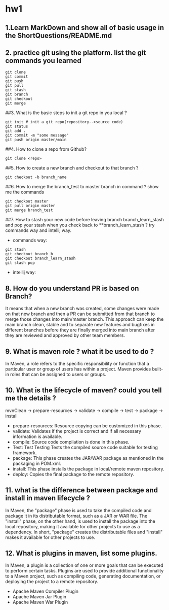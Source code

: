# hw1
## 1.Learn MarkDown and show all of basic usage in the ShortQuestions/README.md
## 2. practice git using the platform. list the git commands you learned
```
git clone
git commit
git push
git pull
git stash
git branch
git checkout
git merge
```
##3. What is the basic steps to init a git repo in you local ?
```
git init # init a git repo(repository-->source code)
git status
git add .
git commit -m "some message"
git push origin master/main
```
##4. How to clone a repo from Github?
```
git clone <repo>
```
##5. How to create a new branch and checkout to that branch ?
```
git checkout -b branch_name
```
##6. How to merge the branch_test to master branch in command ? show me the commands
```
git checkout master
git pull origin master
git merge branch_test
```
##7. How to stash your new code before leaving branch branch_learn_stash and pop your stash when you check back to **branch_learn_stash ? try commands way and intellij way.
- commands way:
```
git stash
git checkout branch_b
git checkout branch_learn_stash
git stash pop
```
- intellij way:
## 8. How do you understand PR is based on Branch?
It means that when a new branch was created, some changes were made on that new branch and then a PR can be submitted from that branch to merge those changes into main/master branch. This approach can keep the main branch clean, stable and to separate new features and bugfixes in different branches before they are finally merged into main branch after they are reviewed and approved by other team members.
## 9. What is maven role ? what it be used to do ?
In Maven, a role refers to the specific responsibility or function that a particular user or group of users has within a project. Maven provides built-in roles that can be assigned to users or groups.
## 10. What is the lifecycle of maven? could you tell me the details ?

mvnClean -> prepare-resources -> validate -> compile -> test -> package -> install
- prepare-resources: Resource copying can be customized in this phase.
- validate: Validates if the project is correct and if all necessary information
  is available.
- compile: Source code compilation is done in this phase.
- Test: Test Testing Tests the compiled source code suitable for testing framework.
- package: This phase creates the JAR/WAR package as mentioned in the
  packaging in POM.xml.
- install: This phase installs the package in local/remote maven
  repository.
- deploy: Copies the final package to the remote repository.
## 11. what is the difference between package and install in maven lifecycle ?
In Maven, the "package" phase is used to take the compiled code and package it in its distributable format, such as a JAR or WAR file. The "install" phase, on the other hand, is used to install the package into the local repository, making it available for other projects to use as a dependency. In short, "package" creates the distributable files and "install" makes it available for other projects to use.
## 12. What is plugins in maven, list some plugins.
In Maven, a plugin is a collection of one or more goals that can be executed to perform certain tasks. Plugins are used to provide additional functionality to a Maven project, such as compiling code, generating documentation, or deploying the project to a remote repository.
- Apache Maven Compiler Plugin
- Apache Maven Jar Plugin
- Apache Maven War Plugin